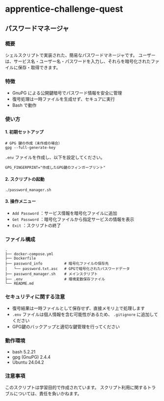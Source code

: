 # apprentice-challenge-quest

## パスワードマネージャ

### 概要

シェルスクリプトで実装された、簡易なパスワードマネージャです。
ユーザーは、サービス名・ユーザー名・パスワードを入力し、それらを暗号化されたファイルに保存・取得できます。

### 特徴

- GnuPG による公開鍵暗号でパスワード情報を安全に管理
- 復号処理は一時ファイルを生成せず、セキュアに実行
- Bash で動作

### 使い方

#### 1. 初期セットアップ

```bash:bash
# GPG 鍵の作成（未作成の場合）
gpg --full-generate-key
```

`.env` ファイルを作成し、以下を設定してください。
```env:.env
GPG_FINGERPRINT="作成したGPG鍵のフィンガープリント"
```

#### 2. スクリプトの起動

```bash:bash
./password_manager.sh
```

#### 3. 操作メニュー

- `Add Password` ：サービス情報を暗号化ファイルに追加
- `Get Password` ：暗号化ファイルから指定サービスの情報を表示
- `Exit` ：スクリプトの終了

### ファイル構成

```
.
├── docker-compose.yml
├── Dockerfile
├── password_info          # 暗号化ファイルの保存先
│   └── password.txt.asc   # GPGで暗号化されたパスワードデータ
├── password_manager.sh    # メインスクリプト
├── .env                   # 環境変数保存ファイル
└── README.md
```

### セキュリティに関する注意

- 復号結果は一時ファイルとして保存せず、直接メモリ上で処理します
- `.env` ファイルは個人情報を含む可能性があるため、 `.gitignore` に追加してください
- GPG鍵のバックアップと適切な鍵管理を行ってください

### 動作環境

- bash 5.2.21
- gpg (GnuPG) 2.4.4
- Ubuntu 24.04.2

### 注意事項

このスクリプトは学習目的で作成されています。
スクリプト利用に関するトラブルについては、責任を負いかねます。
